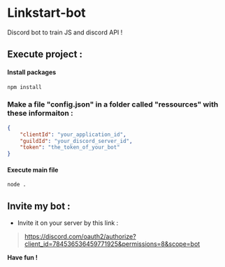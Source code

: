 # Linkstart-bot
Discord bot to train JS and discord API !

## Execute project :
#### Install packages
    npm install

### Make a file "config.json" in a folder called "ressources" with these informaiton :
```json
{
    "clientId": "your_application_id",
    "guildId": "your_discord_server_id",
    "token": "the_token_of_your_bot"
}
```
#### Execute main file
    node .
    
## Invite my bot : 
- Invite it on your server by this link : 
>https://discord.com/oauth2/authorize?client_id=784536536459771925&permissions=8&scope=bot

**Have fun !**
